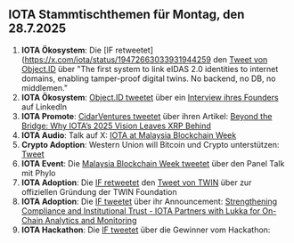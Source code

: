 ## IOTA Stammtischthemen für Montag, den 28.7.2025

1. **IOTA Ökosystem**: Die [IF retweetet](https://x.com/iota/status/19472663033931944259 den [Tweet von Object.ID](https://x.com/ObjectID_io/status/1947261234430005390) über "The first system to link eIDAS 2.0 identities to internet domains, enabling tamper-proof digital twins. No backend, no DB, no middlemen."
2. **IOTA Ökosystem**: [Object.ID tweetet](https://x.com/ObjectID_io/status/1947584670847082822) über ein [Interview ihres Founders](https://www.linkedin.com/pulse/rethinking-product-identity-why-our-database-free-stefano-della-valle-inxtf/) auf LinkedIn
3. **IOTA Promote**: [CidarVentures tweetet](https://x.com/CicadaVentures/status/1947555277139489086) über ihren Artikel: [Beyond the Bridge: Why IOTA’s 2025 Vision Leaves XRP Behind](https://www.cicada.ventures/writings/iota-vs-xrp-2025-update)
4. **IOTA Audio**: Talk auf X: [IOTA at Malaysia Blockchain Week](https://x.com/kutkraft/status/1947556610534265246)
5. **Crypto Adoption**: Western Union will Bitcoin und Crypto unterstützen: [Tweet](https://x.com/pete_rizzo_/status/1947439228071100507)
6. **IOTA Event**: Die [Malaysia Blockchain Week tweetet](https://x.com/MalaysiaBCW/status/1947560511459234286) über den Panel Talk mit Phylo
7. **IOTA Adoption**: Die [IF retweetet](https://x.com/iota/status/1947565294810980590) den [Tweet von TWIN](https://x.com/TWINGlobalOrg/status/1947564327059525877) über zur offiziellen Gründung der TWIN Foundation
8. **IOTA Adoption**: Die [IF tweetet](https://x.com/iota/status/1947642789069516937) über ihr Announcement: [Strengthening Compliance and Institutional Trust - IOTA Partners with Lukka for On-Chain Analytics and Monitoring](https://blog.iota.org/iota-and-lukka/)
9. **IOTA Hackathon**: Die [IF tweetet](https://x.com/iota/status/1947642788855566456) über die Gewinner vom Hackathon:
